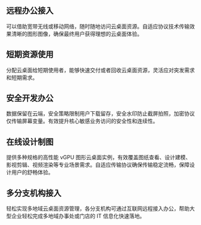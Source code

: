 ## 远程办公接入
可以借助宽带无线或移动网络，随时随地访问云桌面资源。自适应协议技术传输效果清晰的图形图像，确保最终用户获得理想的云桌面体验。

## 短期资源使用
分配云桌面给短期使用者，能够快速交付或者回收云桌面资源，灵活应对突发需求和短期需求。

## 安全开发办公
数据保留在云端，安全策略限制用户下载留存，安全水印防止截屏拍照，加密协议仅传输屏幕变量。有效提升核心敏感业务访问的安全性和连续性。

## 在线设计制图
提供多种规格的高性能 vGPU 图形云桌面实例，有效覆盖图纸查看、设计建模、影视剪辑、视频渲染等专业场景需求。自适应传输协议确保传输稳定流畅，保障设计用户的舒畅体验。

## 多分支机构接入
轻松实现多地域云桌面资源管理，各分支机构可通过互联网远程接入办公，帮助大型企业轻松完成多地域办事处或门店的 IT 信息化快速落地。
